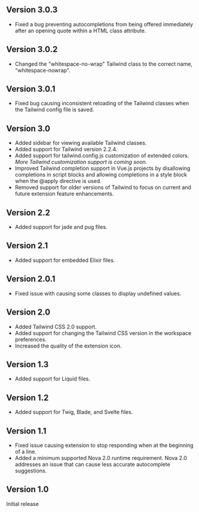 ## Version 3.0.3

* Fixed a bug preventing autocompletions from being offered immediately after an opening quote within a HTML class attribute.

## Version 3.0.2

* Changed the "whitespace-no-wrap" Tailwind class to the correct name, "whitespace-nowrap".

## Version 3.0.1

* Fixed bug causing inconsistent reloading of the Tailwind classes when the Tailwind config file is saved.

## Version 3.0

* Added sidebar for viewing available Tailwind classes.
* Added support for Tailwind version 2.2.4.
* Added support for tailwind.config.js customization of extended colors. *More Tailwind customization support is coming soon.*
* Improved Tailwind completion support in Vue.js projects by disallowing completions in script blocks and allowing completions in a style block when the @apply directive is used.
* Removed support for older versions of Tailwind to focus on current and future extension feature enhancements.

## Version 2.2

* Added support for jade and pug files.

## Version 2.1

* Added support for embedded Elixir files.

## Version 2.0.1

* Fixed issue with causing some classes to display undefined values.

## Version 2.0

* Added Tailwind CSS 2.0 support.
* Added support for changing the Tailwind CSS version in the workspace preferences.
* Increased the quality of the extension icon.

## Version 1.3

* Added support for Liquid files.

## Version 1.2

* Added support for Twig, Blade, and Svelte files.

## Version 1.1

* Fixed issue causing extension to stop responding when at the beginning of a line.
* Added a minimum supported Nova 2.0 runtime requirement. Nova 2.0 addresses an issue that can cause less accurate autocomplete suggestions.

## Version 1.0

Initial release
